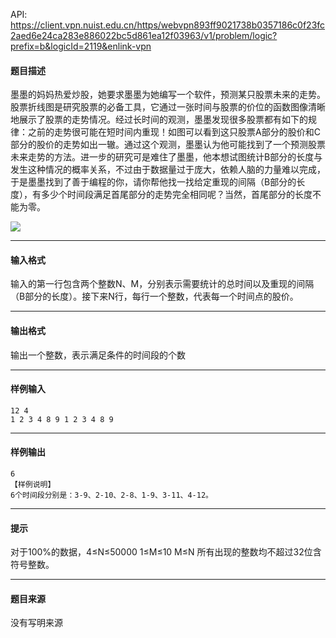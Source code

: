 API: https://client.vpn.nuist.edu.cn/https/webvpn893ff9021738b0357186c0f23fc2aed6e24ca283e886022bc5d861ea12f03963/v1/problem/logic?prefix=b&logicId=2119&enlink-vpn

#### 题目描述

墨墨的妈妈热爱炒股，她要求墨墨为她编写一个软件，预测某只股票未来的走势。股票折线图是研究股票的必备工具，它通过一张时间与股票的价位的函数图像清晰地展示了股票的走势情况。经过长时间的观测，墨墨发现很多股票都有如下的规律：之前的走势很可能在短时间内重现！如图可以看到这只股票A部分的股价和C部分的股价的走势如出一辙。通过这个观测，墨墨认为他可能找到了一个预测股票未来走势的方法。进一步的研究可是难住了墨墨，他本想试图统计B部分的长度与发生这种情况的概率关系，不过由于数据量过于庞大，依赖人脑的力量难以完成，于是墨墨找到了善于编程的你，请你帮他找一找给定重现的间隔（B部分的长度），有多少个时间段满足首尾部分的走势完全相同呢？当然，首尾部分的长度不能为零。

![](http://p1.bpimg.com/567571/4f77cf8e336c29c2.png)

---

#### 输入格式

输入的第一行包含两个整数N、M，分别表示需要统计的总时间以及重现的间隔（B部分的长度）。接下来N行，每行一个整数，代表每一个时间点的股价。

---

#### 输出格式

输出一个整数，表示满足条件的时间段的个数

---

#### 样例输入
```
12 4
1 2 3 4 8 9 1 2 3 4 8 9

```

---

#### 样例输出
```
6
【样例说明】
6个时间段分别是：3-9、2-10、2-8、1-9、3-11、4-12。

```

---

#### 提示

对于100%的数据，4≤N≤50000 1≤M≤10 M≤N 所有出现的整数均不超过32位含符号整数。

---

#### 题目来源

没有写明来源